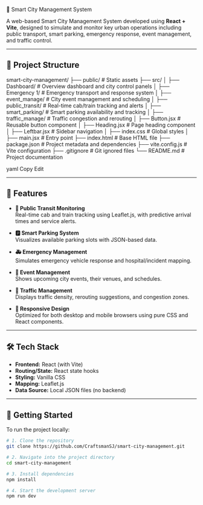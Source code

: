  🚀 Smart City Management System

A web-based Smart City Management System developed using **React + Vite**, designed to simulate and monitor key urban operations including public transport, smart parking, emergency response, event management, and traffic control.

---

## 📁 Project Structure

smart-city-management/
├── public/ # Static assets
├── src/
│ ├── Dashboard/ # Overview dashboard and city control panels
│ ├── Emergency 1/ # Emergency transport and response system
│ ├── event_manage/ # City event management and scheduling
│ ├── public_transit/ # Real-time cab/train tracking and alerts
│ ├── smart_parking/ # Smart parking availability and tracking
│ ├── traffic_manage/ # Traffic congestion and rerouting
│ ├── Button.jsx # Reusable button component
│ ├── Heading.jsx # Page heading component
│ ├── Leftbar.jsx # Sidebar navigation
│ ├── index.css # Global styles
│ ├── main.jsx # Entry point
├── index.html # Base HTML file
├── package.json # Project metadata and dependencies
├── vite.config.js # Vite configuration
├── .gitignore # Git ignored files
└── README.md # Project documentation

yaml
Copy
Edit

---

## 🌟 Features

- **📍 Public Transit Monitoring**  
  Real-time cab and train tracking using Leaflet.js, with predictive arrival times and service alerts.

- **🅿️ Smart Parking System**  
  Visualizes available parking slots with JSON-based data.

- **🚑 Emergency Management**  
  Simulates emergency vehicle response and hospital/incident mapping.

- **🎪 Event Management**  
  Shows upcoming city events, their venues, and schedules.

- **🚦 Traffic Management**  
  Displays traffic density, rerouting suggestions, and congestion zones.

- **📱 Responsive Design**  
  Optimized for both desktop and mobile browsers using pure CSS and React components.

---

## 🛠️ Tech Stack

- **Frontend:** React (with Vite)
- **Routing/State:** React state hooks
- **Styling:** Vanilla CSS
- **Mapping:** Leaflet.js
- **Data Source:** Local JSON files (no backend)

---

## 🧪 Getting Started

To run the project locally:

```bash
# 1. Clone the repository
git clone https://github.com/CraftsmanSJ/smart-city-management.git

# 2. Navigate into the project directory
cd smart-city-management

# 3. Install dependencies
npm install

# 4. Start the development server
npm run dev
